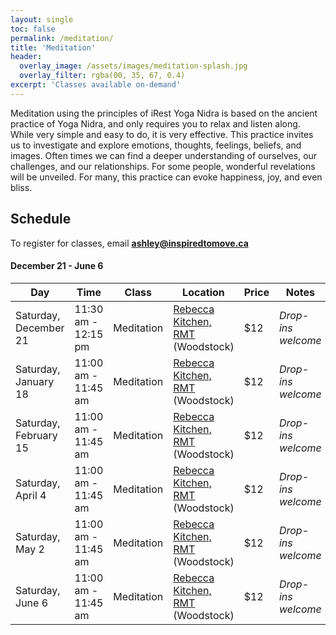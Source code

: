 ```yaml
---
layout: single
toc: false
permalink: /meditation/
title: 'Meditation'
header:
  overlay_image: /assets/images/meditation-splash.jpg
  overlay_filter: rgba(00, 35, 67, 0.4)
excerpt: 'Classes available on-demand'
---
```


Meditation using the principles of iRest Yoga Nidra is based on the ancient practice
of Yoga Nidra, and only requires you to relax and listen along. While very simple and
easy to do, it is very effective. This practice invites us to investigate and explore
emotions, thoughts, feelings, beliefs, and images. Often times we can find a deeper
understanding of ourselves, our challenges, and our relationships. For some people,
wonderful revelations will be unveiled. For many, this practice can evoke happiness,
joy, and even bliss.

## Schedule

To register for classes, email **[ashley@inspiredtomove.ca](mailto:ashley@inspiredtomove.ca)**

#### December 21 - June 6

| Day |Time | Class | Location | Price | Notes
| --- |---- | ----- | -------- | ----- | -----
| Saturday, December 21 | 11:30 am - 12:15 pm | Meditation | [Rebecca Kitchen, RMT](http://www.rebecca-rmt.com) (Woodstock) | $12 | *Drop-ins welcome*
| Saturday, January 18 | 11:00 am - 11:45 am | Meditation | [Rebecca Kitchen, RMT](http://www.rebecca-rmt.com) (Woodstock) | $12 | *Drop-ins welcome*
| Saturday, February 15 | 11:00 am - 11:45 am | Meditation | [Rebecca Kitchen, RMT](http://www.rebecca-rmt.com) (Woodstock) | $12 | *Drop-ins welcome*
| Saturday, April 4 | 11:00 am - 11:45 am | Meditation | [Rebecca Kitchen, RMT](http://www.rebecca-rmt.com) (Woodstock) | $12 | *Drop-ins welcome*
| Saturday, May 2 | 11:00 am - 11:45 am | Meditation | [Rebecca Kitchen, RMT](http://www.rebecca-rmt.com) (Woodstock) | $12 | *Drop-ins welcome*
| Saturday, June 6 | 11:00 am - 11:45 am | Meditation | [Rebecca Kitchen, RMT](http://www.rebecca-rmt.com) (Woodstock) | $12 | *Drop-ins welcome*
